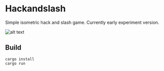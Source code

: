 # Hackandslash

Simple isometric hack and slash game. Currently early experiment version.

![alt text](http://laastine.kapsi.fi/kuvat/hackandslash.png)

## Build
```
cargo install
cargo run
```
